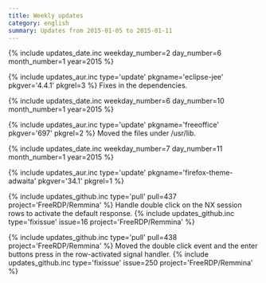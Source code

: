 ```yaml
---
title: Weekly updates
category: english
summary: Updates from 2015-01-05 to 2015-01-11
---
```


{% include updates_date.inc weekday_number=2 day_number=6 month_number=1 year=2015 %}

{% include updates_aur.inc type='update' pkgname='eclipse-jee' pkgver='4.4.1' pkgrel=3 %}
Fixes in the dependencies.

{% include updates_date.inc weekday_number=6 day_number=10 month_number=1 year=2015 %}

{% include updates_aur.inc type='update' pkgname='freeoffice' pkgver='697' pkgrel=2 %}
Moved the files under /usr/lib.

{% include updates_date.inc weekday_number=7 day_number=11 month_number=1 year=2015 %}

{% include updates_aur.inc type='update' pkgname='firefox-theme-adwaita' pkgver='34.1' pkgrel=1 %}

{% include updates_github.inc type='pull' pull=437 project='FreeRDP/Remmina' %}
Handle double click on the NX session rows to activate the default response.
{% include updates_github.inc type='fixissue' issue=16 project='FreeRDP/Remmina' %}

{% include updates_github.inc type='pull' pull=438 project='FreeRDP/Remmina' %}
Moved the double click event and the enter buttons press in the row-activated signal handler.
{% include updates_github.inc type='fixissue' issue=250 project='FreeRDP/Remmina' %}
